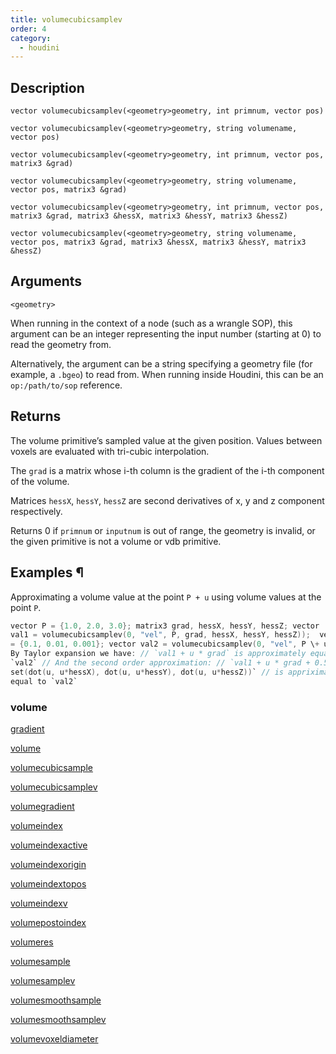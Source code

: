 ```yaml
---
title: volumecubicsamplev
order: 4
category:
  - houdini
---
```


## Description

`vector volumecubicsamplev(<geometry>geometry, int primnum, vector pos)`

`vector volumecubicsamplev(<geometry>geometry, string volumename, vector pos)`

`vector volumecubicsamplev(<geometry>geometry, int primnum, vector pos, matrix3 &grad)`

`vector volumecubicsamplev(<geometry>geometry, string volumename, vector pos, matrix3 &grad)`

`vector volumecubicsamplev(<geometry>geometry, int primnum, vector pos, matrix3 &grad, matrix3 &hessX, matrix3 &hessY, matrix3 &hessZ)`

`vector volumecubicsamplev(<geometry>geometry, string volumename, vector pos, matrix3 &grad, matrix3 &hessX, matrix3 &hessY, matrix3 &hessZ)`

## Arguments

`<geometry>`

When running in the context of a node (such as a wrangle SOP), this argument
can be an integer representing the input number (starting at 0) to read the
geometry from.

Alternatively, the argument can be a string specifying a geometry file (for
example, a `.bgeo`) to read from. When running inside Houdini, this can be an
`op:/path/to/sop` reference.

## Returns

The volume primitive’s sampled value at the given position. Values between
voxels are evaluated with tri-cubic interpolation.

The `grad` is a matrix whose i-th column is the gradient of the i-th component
of the volume.

Matrices `hessX`, `hessY`, `hessZ` are second derivatives of x, y and z
component respectively.

Returns 0 if `primnum` or `inputnum` is out of range, the geometry is invalid,
or the given primitive is not a volume or vdb primitive.

## Examples ¶

Approximating a volume value at the point `P + u` using volume values at the
point `P`.

```c
vector P = {1.0, 2.0, 3.0}; matrix3 grad, hessX, hessY, hessZ; vector
val1 = volumecubicsamplev(0, "vel", P, grad, hessX, hessY, hessZ));  vector u
= {0.1, 0.01, 0.001}; vector val2 = volumecubicsamplev(0, "vel", P \+ u);  //
By Taylor expansion we have: // `val1 + u * grad` is approximately equal to
`val2` // And the second order approximation: // `val1 + u * grad + 0.5 *
set(dot(u, u*hessX), dot(u, u*hessY), dot(u, u*hessZ))` // is appriximately
equal to `val2`
```

### volume

[gradient](gradient.html)

[volume](volume.html)

[volumecubicsample](volumecubicsample.html)

[volumecubicsamplev](volumecubicsamplev.html)

[volumegradient](volumegradient.html)

[volumeindex](volumeindex.html)

[volumeindexactive](volumeindexactive.html)

[volumeindexorigin](volumeindexorigin.html)

[volumeindextopos](volumeindextopos.html)

[volumeindexv](volumeindexv.html)

[volumepostoindex](volumepostoindex.html)

[volumeres](volumeres.html)

[volumesample](volumesample.html)

[volumesamplev](volumesamplev.html)

[volumesmoothsample](volumesmoothsample.html)

[volumesmoothsamplev](volumesmoothsamplev.html)

[volumevoxeldiameter](volumevoxeldiameter.html)
